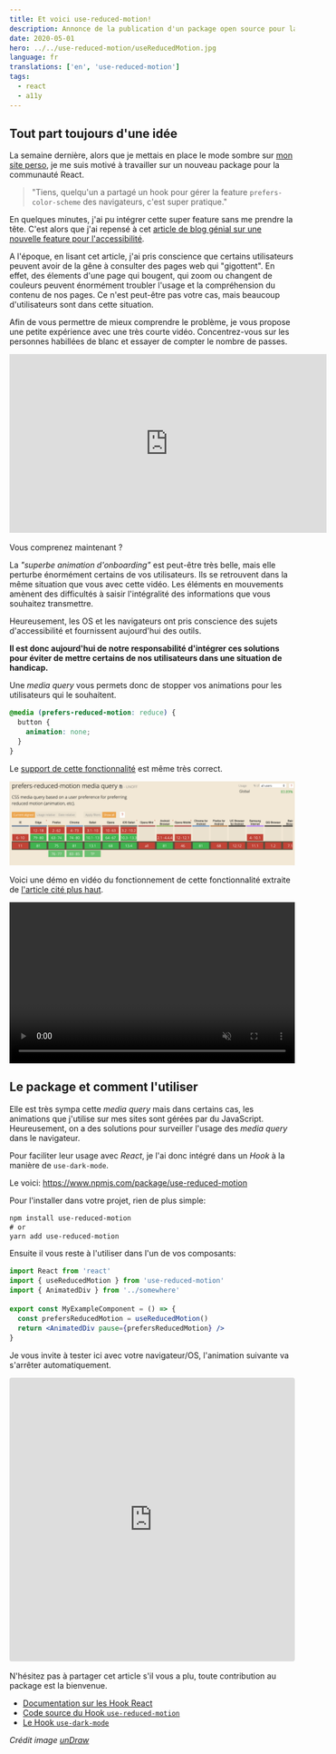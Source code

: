 ```yaml
---
title: Et voici use-reduced-motion!
description: Annonce de la publication d'un package open source pour la gestion de la réduction des mouvements pour l'accessibilité du web. Inspiré de mes lectures et voulant en apprendre plus sur les Hook de React.
date: 2020-05-01
hero: ../../use-reduced-motion/useReducedMotion.jpg
language: fr
translations: ['en', 'use-reduced-motion']
tags:
  - react
  - a11y
---
```


## Tout part toujours d'une idée

La semaine dernière, alors que je mettais en place le mode sombre sur [mon site perso](https://slashgear.github.io/fr/), je me suis motivé à travailler sur un nouveau package pour la communauté React.

> "Tiens, quelqu'un a partagé un hook pour gérer la feature `prefers-color-scheme` des navigateurs, c'est super pratique."

En quelques minutes, j'ai pu intégrer cette super feature sans me prendre la tête.
C'est alors que j'ai repensé à cet [article de blog génial sur une nouvelle feature pour l'accessibilité](https://web.dev/prefers-reduced-motion/).

A l'époque, en lisant cet article, j'ai pris conscience que certains utilisateurs peuvent avoir de la gêne à consulter des pages web qui "gigottent".
En effet, des élements d'une page qui bougent, qui zoom ou changent de couleurs peuvent énormément troubler l'usage et la compréhension du contenu de nos pages.
Ce n'est peut-être pas votre cas, mais beaucoup d'utilisateurs sont dans cette situation.

Afin de vous permettre de mieux comprendre le problème, je vous propose une petite expérience avec une très courte vidéo.
Concentrez-vous sur les personnes habillées de blanc et essayer de compter le nombre de passes.

<iframe width="560" height="315" src="https://www.youtube-nocookie.com/embed/Ahg6qcgoay4" frameborder="0" allow="accelerometer; autoplay; encrypted-media; gyroscope; picture-in-picture" allowfullscreen></iframe>

Vous comprenez maintenant ?

La _"superbe animation d'onboarding"_ est peut-être très belle, mais elle perturbe énormément certains de vos utilisateurs.
Ils se retrouvent dans la même situation que vous avec cette vidéo.
Les éléments en mouvements amènent des difficultés à saisir l'intégralité des informations que vous souhaitez transmettre.

Heureusement, les OS et les navigateurs ont pris conscience des sujets d'accessibilité et fournissent aujourd'hui des outils.

**Il est donc aujourd'hui de notre responsabilité d'intégrer ces solutions pour éviter de mettre certains de nos utilisateurs dans une situation de handicap.**

Une _media query_ vous permets donc de stopper vos animations pour les utilisateurs qui le souhaitent.

```css
@media (prefers-reduced-motion: reduce) {
  button {
    animation: none;
  }
}
```

Le [support de cette fonctionnalité](https://caniuse.com/#feat=prefers-reduced-motion) est même très correct.

![Support de la fonctionnalité prefers-reduced-motion en mai 2020](../../use-reduced-motion/prefersReduceMotion-support-05-2020.png)

Voici une démo en vidéo du fonctionnement de cette fonctionnalité extraite de [l'article cité plus haut](https://web.dev/prefers-reduced-motion/).

<div style="position:relative;height:0;padding-bottom:56.25%">
<video muted="" playsinline="" controls="" style=" position: absolute; top: 0; left: 0; width: 100%; height: 100%; ">
    <source src="https://storage.googleapis.com/web-dev-assets/prefers-reduced-motion/prefers-reduced-motion.mp4" type="video/mp4">
</video>
</div>

## Le package et comment l'utiliser

Elle est très sympa cette _media query_ mais dans certains cas, les animations que j'utilise sur mes sites sont gérées par du JavaScript.
Heureusement, on a des solutions pour surveiller l'usage des _media query_ dans le navigateur.

Pour faciliter leur usage avec _React_, je l'ai donc intégré dans un _Hook_ à la manière de `use-dark-mode`.

Le voici: https://www.npmjs.com/package/use-reduced-motion

Pour l'installer dans votre projet, rien de plus simple:

```shell
npm install use-reduced-motion
# or
yarn add use-reduced-motion
```

Ensuite il vous reste à l'utiliser dans l'un de vos composants:

```jsx
import React from 'react'
import { useReducedMotion } from 'use-reduced-motion'
import { AnimatedDiv } from '../somewhere'

export const MyExampleComponent = () => {
  const prefersReducedMotion = useReducedMotion()
  return <AnimatedDiv pause={prefersReducedMotion} />
}
```

Je vous invite à tester ici avec votre navigateur/OS, l'animation suivante va s'arrêter automatiquement.

<iframe
 src="https://codesandbox.io/embed/use-reduced-motion-pi966?fontsize=14&hidenavigation=1&theme=dark&view=preview"
 style="width:100%; height:500px; border:0; border-radius: 4px; overflow:hidden;"
 title="use-reduced-motion"
 allow="accelerometer; ambient-light-sensor; camera; encrypted-media; geolocation; gyroscope; hid; microphone; midi; payment; usb; vr"
 sandbox="allow-forms allow-modals allow-popups allow-presentation allow-same-origin allow-scripts"></iframe>

N'hésitez pas à partager cet article s'il vous a plu, toute contribution au package est la bienvenue.

- [Documentation sur les Hook React](https://fr.reactjs.org/docs/hooks-intro.html)
- [Code source du Hook `use-reduced-motion`](https://github.com/Slashgear/use-reduced-motion)
- [Le Hook `use-dark-mode`](https://github.com/donavon/use-dark-mode)

_Crédit image [unDraw](https://undraw.co/)_
